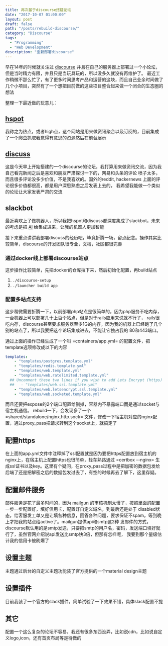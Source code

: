 ```yaml
---
title: 再次基于discourse搭建论坛
date: "2017-10-07 01:00:00"
layout: post
draft: false
path: "/posts/rebuild-discourse/"
category: "Discourse"
tags:
  - "Programming"
  - "Web Development"
description: "重新部署discourse"
---
```


早在14年的时候就关注过 [discourse](https://github.com/discourse/discourse) 并且在自己的服务器上部署过一个小论坛，但是当时精力有限，并且只是当玩具玩的，所以没多久就没有再维护了。
最近工作稍微不那么忙了，有了更多时间思考产品和运营的这块，而且自己业余时间做了几个小项目，突然有了一个想把目前做的这些项目整合起来做一个闭合的生态圈的想法

整理一下最近做的玩意儿：

## [hspot](https://hspot.iyue.club/)
我称之为热点，或者high点，这个网站是用来做资讯聚合以及订阅的，目前集成了一个爬虫抓取我觉得有意思的资源然后在前台展示

## [discuss](https://discuss.iyue.club/)
这是今天早上开始搭建的一个discourse的论坛，我打算用来做资讯交流，因为我自己看完新闻之后是喜欢和朋友严肃探讨一下的，网易和头条的评论
喷子太多，而且很多评论没多少价值，不是我喜欢的。国外的reddit, hackernews 上面的评论很多价值都很高，都是用户深思熟虑之后发表上去的，
我希望我能做一个类似的论坛让大家发表严肃的交流

## slackbot
最近喜欢上了做机器人，所以我把hspot和discuss都深度集成了slackbot，未来的考虑是把 [AI](https://api.ai/) 给集成进来，让我的机器人更加智能


接下来重点讲讲我部署discuss的经历吧，毕竟折腾一场，留点纪念。操作其实比较简单，discourse的开发团队很专业，文档，社区都很完善

### 通过docker线上部署discourse站点
这步操作比较简单，先把docker的仓库拉下来，然后初始化配置，再build站点
1. `./discourse-setup`
2. `./launcher build app`

### 配置多站点支持
这步稍微需要折腾一下，以前部署php站点是很简单的，因为php服务不吃内存，一台机器上可以部署几十上百个站点，但是对于rails应用来说就不行了，
rails很吃内存，discourse甚至要求服务器至少1G的内存，因为我的机器上已经跑了几个别的站点了，所以我要把这个论坛集成进去，不能让它独占我的
80和443端口。

通过上面的操作已经生成了一个叫 =containers/app.yml= 的配置文件，把template选项修改成以下的内容
```yaml
templates:
    - "templates/postgres.template.yml"
    - "templates/redis.template.yml"
    - "templates/web.template.yml"
    - "templates/web.ratelimited.template.yml"
  ## Uncomment these two lines if you wish to add Lets Encrypt (https)
  ##   - "templates/web.ssl.template.yml"
    - "templates/web.letsencrypt.ssl.template.yml"
    - "templates/web.socketed.template.yml"
```
而且还要把expose的2个端口配置给删掉，容器内不暴露端口而是通过socket与宿主机通信。 rebuild一下，会发现多了一个 =shared/standalone/nginx.http.sock=
文件，修改一下宿主机对应的nginx配置，通过proxy_pass把请求转到这个socket上，就搞定了

## 配置https
在上面的app.yml文件中注释掉了ssl配置就是因为要把https配置放到宿主机的nginx上，在宿主机上配置https也很简单，轻车熟路通过 =certbox --nginx=
生成ssl证书以及key。这里有个疑问，在proxy_pass过程中是把加密的数据包发给后端了还是把解密之后的数据包发过去了，有空的时候再去了解下，这里存疑。

## 配置邮件服务
邮件服务是花了最多时间的，因为 [mailgun](https://www.mailgun.com/) 的审核机制太慢了，按照里面的配置一步一步配置好，填好信用卡，配置好自定义域名，到最后还是处于
disabled状态，给客服发工单又是让填各种信息，回答各种问题，要求保证不spam，等到晚上才把我的站点给active了。mailgun提供api和smtp这2种
发邮件的方式，discourse默认用的是smtp发送，只要把smtp的用户名，密码，发送端口填好就行了，虽然官网介绍说api发送比smtp快3倍，但那有怎样呢，
我要到那个量级估计我的信用卡被刷爆了

## 设置主题
主题通过后台的自定义主题功能装了官方提供的一个material design主题

## 设置插件
目前我装了一个官方的slack插件，简单试验了一下效果不错，具体slack配置不提

## 其它
配置一个这么复杂的论坛不容易，我还有很多东西没弄，比如说cdn，比如说自定义logo,icon，还有首页布局等是待做的
